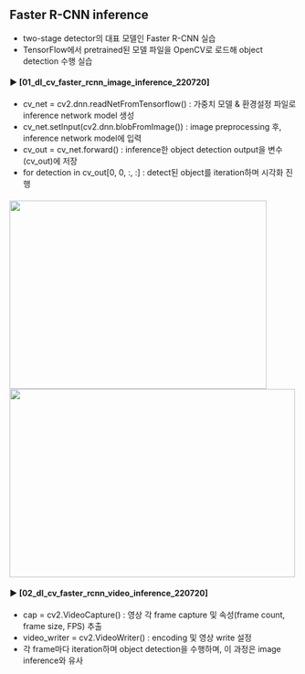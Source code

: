 ####
## Faster R-CNN inference  
- two-stage detector의 대표 모델인 Faster R-CNN 실습  
- TensorFlow에서 pretrained된 모델 파일을 OpenCV로 로드해 object detection 수행 실습 
####
#### ► [01_dl_cv_faster_rcnn_image_inference_220720]  
- cv_net = cv2.dnn.readNetFromTensorflow() : 가중치 모델 & 환경설정 파일로 inference network model 생성  
- cv_net.setInput(cv2.dnn.blobFromImage()) : image preprocessing 후, inference network model에 입력  
- cv_out = cv_net.forward() : inference한 object detection output을 변수(cv_out)에 저장  
- for detection in cv_out[0, 0, :, :] : detect된 object를 iteration하며 시각화 진행  
####
<img src="https://user-images.githubusercontent.com/108124534/180102570-59006ece-7c3b-4e79-aef3-f67c5a42e9cb.png" width="450" height="330"/><img src="https://user-images.githubusercontent.com/108124534/180102882-cb887229-a749-4ace-b156-6267223e7e13.png" width="500" height="330"/>

####
#### ► [02_dl_cv_faster_rcnn_video_inference_220720]  
- cap = cv2.VideoCapture() : 영상 각 frame capture 및 속성(frame count, frame size, FPS) 추출  
- video_writer = cv2.VideoWriter() : encoding 및 영상 write 설정  
- 각 frame마다 iteration하며 object detection을 수행하며, 이 과정은 image inference와 유사  
####
